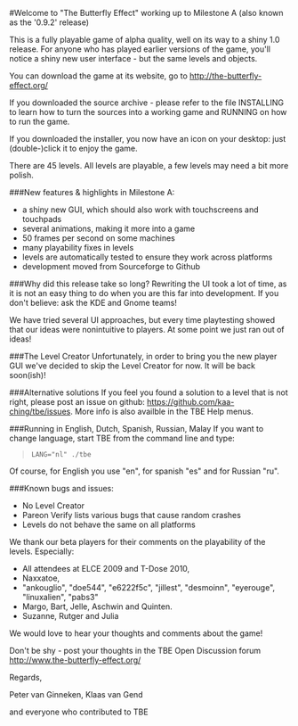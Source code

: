 #Welcome to "The Butterfly Effect"
working up to Milestone A (also known as the '0.9.2' release)

This is a fully playable game of alpha quality, well on its way to a shiny
1.0 release. For anyone who has played earlier versions of the game, you'll
notice a shiny new user interface - but the same levels and objects.

You can download the game at its website, 
go to          http://the-butterfly-effect.org/

If you downloaded the source archive - please refer to the file INSTALLING
to learn how to turn the sources into a working game and RUNNING on how
to run the game.

If you downloaded the installer, you now have an icon on your desktop: 
just (double-)click it to enjoy the game.

There are 45 levels.
All levels are playable, a few levels may need a bit more polish.

###New features & highlights in Milestone A:
 * a shiny new GUI, which should also work with touchscreens and touchpads
 * several animations, making it more into a game
 * 50 frames per second on some machines
 * many playability fixes in levels
 * levels are automatically tested to ensure they work across platforms
 * development moved from Sourceforge to Github

###Why did this release take so long?
Rewriting the UI took a lot of time, as it is not an easy thing to do when you
are this far into development.
If you don't believe: ask the KDE and Gnome teams!

We have tried several UI approaches, but every time playtesting showed that
our ideas were nonintuitive to players. At some point we just ran out of ideas!

###The Level Creator
Unfortunately, in order to bring you the new player GUI we've decided to skip
the Level Creator for now. It will be back soon(ish)!

###Alternative solutions
If you feel you found a solution to a level that is not right, please post an
issue on github: https://github.com/kaa-ching/tbe/issues. 
More info is also availble in the TBE Help menus.

###Running in English, Dutch, Spanish, Russian, Malay
If you want to change language, start TBE from the command line and
type:
> `LANG="nl" ./tbe`

Of course, for English you use "en", for spanish "es" and for Russian "ru".

###Known bugs and issues:
  * No Level Creator
  * Pareon Verify lists various bugs that cause random crashes
  * Levels do not behave the same on all platforms


We thank our beta players for their comments on the playability of the levels.
Especially:
 * All attendees at ELCE 2009 and T-Dose 2010, 
 * Naxxatoe, 
 * "ankouglio", "doe544", "e6222f5c", "jillest", "desmoinn", 
   "eyerouge", "linuxalien", "pabs3"
 * Margo, Bart, Jelle, Aschwin and Quinten.
 * Suzanne, Rutger and Julia

We would love to hear your thoughts and comments about the game!

Don't be shy - post your thoughts in the TBE Open Discussion forum 
   http://www.the-butterfly-effect.org/


Regards,

Peter van Ginneken, Klaas van Gend

and everyone who contributed to TBE
